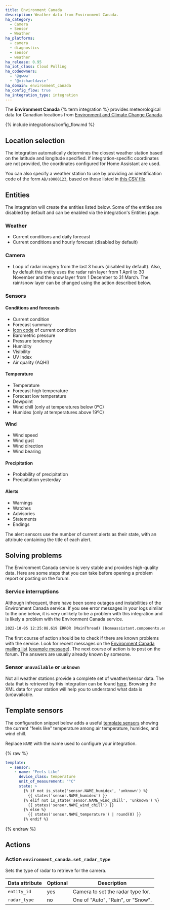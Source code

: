 ```yaml
---
title: Environment Canada
description: Weather data from Environment Canada.
ha_category:
  - Camera
  - Sensor
  - Weather
ha_platforms:
  - camera
  - diagnostics
  - sensor
  - weather
ha_release: 0.95
ha_iot_class: Cloud Polling
ha_codeowners:
  - '@gwww'
  - '@michaeldavie'
ha_domain: environment_canada
ha_config_flow: true
ha_integration_type: integration
---
```


The **Environment Canada** {% term integration %} provides meteorological data for Canadian locations from [Environment and Climate Change Canada](https://weather.gc.ca/index_e.html).

{% include integrations/config_flow.md %}

## Location selection

The integration automatically determines the closest weather station based on the latitude and longitude specified. If integration-specific coordinates are not provided, the coordinates configured for Home Assistant are used.

You can also specify a weather station to use by providing an identification code of the form `AB/s0000123`, based on those listed in [this CSV file](https://dd.weather.gc.ca/citypage_weather/docs/site_list_towns_en.csv).

## Entities

The integration will create the entities listed below. Some of the entities are disabled by default and can be enabled via the integration's Entities page.

### Weather

- Current conditions and daily forecast
- Current conditions and hourly forecast (disabled by default)

### Camera

- Loop of radar imagery from the last 3 hours (disabled by default). Also, by default this entity uses the radar rain layer from 1 April to 30 November and the snow layer from 1 December to 31 March. The rain/snow layer can be changed using the action described below.

### Sensors

#### Conditions and forecasts

- Current condition
- Forecast summary
- [Icon code](https://dd.weather.gc.ca/citypage_weather/docs/Current_Conditions_Icons-Icones_conditions_actuelles.pdf) of current condition
- Barometric pressure
- Pressure tendency
- Humidity
- Visibility
- UV index
- Air quality (AQHI)

#### Temperature

- Temperature
- Forecast high temperature
- Forecast low temperature
- Dewpoint
- Wind chill (only at temperatures below 0ºC)
- Humidex (only at temperatures above 19ºC)

#### Wind

- Wind speed
- Wind gust
- Wind direction
- Wind bearing

#### Precipitation

- Probability of precipitation
- Precipitation yesterday

#### Alerts

- Warnings
- Watches
- Advisories
- Statements
- Endings

The alert sensors use the number of current alerts as their state, with an attribute containing the title of each alert.

## Solving problems

The Environment Canada service is very stable and provides high-quality data. Here are some steps that you can take before opening a problem report or posting on the forum.

### Service interruptions

Although infrequent, there have been some outages and instabilities of the Environment Canada service. If you see error messages in your logs similar to the one below, it is very unlikely to be a problem with this integration and is likely a problem with the Environment Canada service.

```txt
2022-10-05 12:25:08.619 ERROR (MainThread) [homeassistant.components.environment_canada] Timeout fetching environment_canada weather data
```

The first course of action should be to check if there are known problems with the service. Look for recent messages on the [Environment Canada mailing list](https://comm.collab.science.gc.ca/mailman3/hyperkitty/list/dd_info@comm.collab.science.gc.ca/) ([example message](https://comm.collab.science.gc.ca/mailman3/hyperkitty/list/dd_info@comm.collab.science.gc.ca/thread/QJHBU7C5MWICGFHETGQ5752MUWR6OZ6G/)). The next course of action is to post on the forum. The answers are usually already known by someone.

### Sensor `unavailable` or `unknown`

Not all weather stations provide a complete set of weather/sensor data. The data that is retrieved by this integration can be found [here](https://dd.weather.gc.ca/citypage_weather/xml/). Browsing the XML data for your station will help you to understand what data is (un)available.

## Template sensors

The configuration snippet below adds a useful [template sensors](/integrations/template/) showing the current "feels like" temperature among air temperature, humidex, and wind chill.

Replace `NAME` with the name used to configure your integration.

{% raw %}

```yaml
template:
  - sensor:
    - name: "Feels Like"
      device_class: temperature
      unit_of_measurement: "°C"
      state: >
        {% if not is_state('sensor.NAME_humidex', 'unknown') %}
          {{ states('sensor.NAME_humidex') }}
        {% elif not is_state('sensor.NAME_wind_chill', 'unknown') %}
          {{ states('sensor.NAME_wind_chill') }}
        {% else %}
          {{ states('sensor.NAME_temperature') | round(0) }}
        {% endif %}
```

{% endraw %}


## Actions

### Action `environment_canada.set_radar_type`

Sets the type of radar to retrieve for the camera.

| Data attribute | Optional | Description |
| ---------------------- | -------- | ----------- |
| `entity_id` | yes | Camera to set the radar type for.
| `radar_type` | no | One of "Auto", "Rain", or "Snow".
